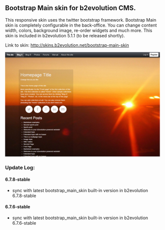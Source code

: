 ## Bootstrap Main skin for b2evolution CMS.

This responsive skin uses the twitter bootstrap framework. Bootstrap Main skin is completely configurable in the back-office. You can change content width, colors, background image, re-order widgets and much more.
This skin is included in b2evolution 5.1.1 (to be released shortly).

Link to skin: http://skins.b2evolution.net/bootstrap-main-skin

<img src="bootstrap-main.png"/>

### Update Log:

#### 6.7.8-stable
- sync with latest bootstrap_main_skin built-in version in b2evolution 6.7.8-stable

#### 6.7.6-stable
- sync with latest bootstrap_main_skin built-in version in b2evolution 6.7.6-stable